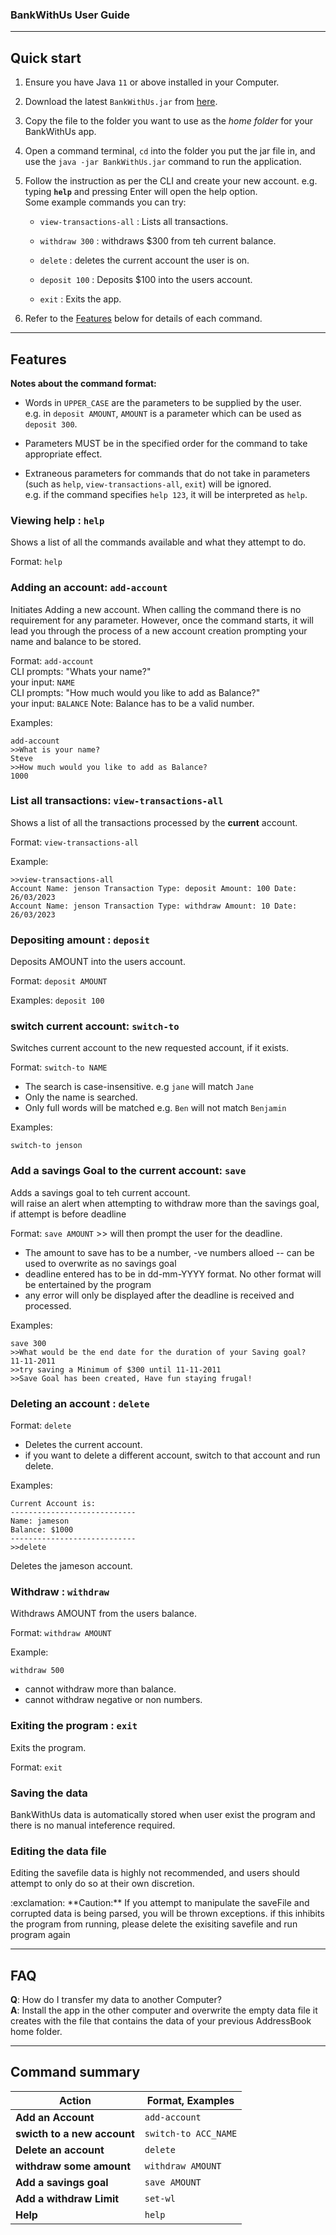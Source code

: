 ### BankWithUs User Guide

--------------------------------------------------------------------------------------------------------------------

## Quick start

1. Ensure you have Java `11` or above installed in your Computer.

1. Download the latest `BankWithUs.jar` from [here](https://github.com/AY2223S2-CS2113-T13-3/tp/releases).

2. Copy the file to the folder you want to use as the _home folder_ for your BankWithUs app.

3. Open a command terminal, `cd` into the folder you put the jar file in, and use the `java -jar BankWithUs.jar` command to run the application.<br>

4. Follow the instruction as per the CLI and create your new account. e.g. typing **`help`** and pressing Enter will open the help option.<br>
   Some example commands you can try:

    * `view-transactions-all` : Lists all transactions.

    * `withdraw 300` : withdraws $300 from teh current balance.

    * `delete` : deletes the current account the user is on.

    * `deposit 100` : Deposits $100 into the users account.

    * `exit` : Exits the app.

1. Refer to the [Features](#features) below for details of each command.

--------------------------------------------------------------------------------------------------------------------

## Features

<div markdown="block" class="alert alert-info">

**Notes about the command format:**<br>

* Words in `UPPER_CASE` are the parameters to be supplied by the user.<br>
  e.g. in `deposit AMOUNT`, `AMOUNT` is a parameter which can be used as `deposit 300`.

* Parameters MUST be in the specified order for the command to take appropriate effect.<br>


* Extraneous parameters for commands that do not take in parameters (such as `help`, `view-transactions-all`, `exit`) will be ignored.<br>
  e.g. if the command specifies `help 123`, it will be interpreted as `help`.

</div>

### Viewing help : `help`

Shows a list of all the commands available and what they attempt to do.

Format: `help`


### Adding an account: `add-account`

Initiates Adding a new account. When calling the command there is no requirement for any parameter.
However, once the command starts, it will lead you through the process of a new account creation
prompting your name and balance to be stored.

Format: `add-account` <br />
CLI prompts: "Whats your name?" <br />
your input: `NAME` <br />
CLI prompts: "How much would you like to add as Balance?" <br />
your input: `BALANCE` Note: Balance has to be a valid number. <br />


Examples:

```agsl
add-account
>>What is your name?
Steve
>>How much would you like to add as Balance?
1000
```


### List all transactions: `view-transactions-all`

Shows a list of all the transactions processed by the **current** account.

Format: `view-transactions-all`

Example:
```agsl
>>view-transactions-all
Account Name: jenson Transaction Type: deposit Amount: 100 Date: 26/03/2023
Account Name: jenson Transaction Type: withdraw Amount: 10 Date: 26/03/2023
```


### Depositing amount : `deposit`

Deposits AMOUNT into the users account.

Format: `deposit AMOUNT`

Examples:
`deposit 100`

### switch current account: `switch-to`

Switches current account to the new requested account, if it exists.

Format: `switch-to NAME`

* The search is case-insensitive. e.g `jane` will match `Jane`
* Only the name is searched.
* Only full words will be matched e.g. `Ben` will not match `Benjamin`

Examples:
```
switch-to jenson
```


### Add a savings Goal to the current account: `save`

Adds a savings goal to teh current account. <br />
will raise an alert when attempting to withdraw more than the savings goal, if attempt is before deadline

Format: `save AMOUNT` >> will then prompt the user for the deadline.

* The amount to save has to be a number, -ve numbers alloed -- can be used to overwrite as no savings goal
* deadline entered has to be in dd-mm-YYYY format. No other format will be entertained by the program
* any error will only be displayed after the deadline is received and processed.

Examples:
```
save 300
>>What would be the end date for the duration of your Saving goal?
11-11-2011
>>try saving a Minimum of $300 until 11-11-2011
>>Save Goal has been created, Have fun staying frugal!
```

### Deleting an account : `delete`


Format: `delete`

* Deletes the current account.
* if you want to delete a different account, switch to that account and run delete.

Examples:
```
Current Account is:
----------------------------
Name: jameson
Balance: $1000
----------------------------
>>delete
```
Deletes the jameson account.


### Withdraw : `withdraw`

Withdraws AMOUNT from the users balance.

Format: `withdraw AMOUNT`

Example:
```agsl
withdraw 500
```

* cannot withdraw more than balance.
* cannot withdraw negative or non numbers.


### Exiting the program : `exit`

Exits the program.

Format: `exit`

### Saving the data

BankWithUs data is automatically stored when user exist the program and there is no manual inteference required.

### Editing the data file

Editing the savefile data is highly not recommended, and users should attempt to only do so at their own discretion.

<div markdown="span" class="alert alert-warning">:exclamation: **Caution:**
If you attempt to manipulate the saveFile and corrupted data is being parsed, you will be thrown exceptions.
if this inhibits the program from running, please delete the exisiting savefile and run program again
</div>

--------------------------------------------------------------------------------------------------------------------

## FAQ

**Q**: How do I transfer my data to another Computer?<br>
**A**: Install the app in the other computer and overwrite the empty data file it creates with the file that contains the data of your previous AddressBook home folder.

--------------------------------------------------------------------------------------------------------------------

## Command summary

| Action                      | Format, Examples     |
|-----------------------------|----------------------|
| **Add an Account**          | `add-account`        |
| **swicth to a new account** | `switch-to ACC_NAME` |
| **Delete an account**       | `delete`             |
| **withdraw some amount**    | `withdraw AMOUNT`    |
| **Add a savings goal**      | `save AMOUNT`        |
| **Add a withdraw Limit**    | `set-wl`             |
| **Help**                    | `help`               |